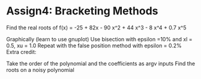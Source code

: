 # Assign4: Bracketing Methods

Find the real roots of   f(x) = -25 + 82x - 90 x^2 + 44 x^3 - 8 x^4 + 0.7 x^5

Graphically (learn to use gnuplot)
Use bisection with epsilon =10% and xl = 0.5, xu = 1.0
Repeat with the false position method with epsilon = 0.2%
Extra credit:

Take the order of the polynomial and the coefficients as argv inputs
Find the roots on a noisy polynomial
